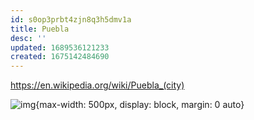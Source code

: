 ```yaml
---
id: s0op3prbt4zjn8q3h5dmv1a
title: Puebla
desc: ''
updated: 1689536121233
created: 1675142484690
---
```


https://en.wikipedia.org/wiki/Puebla_(city)

![img](/assets/images/Screen_Shot_2023-01-30_at_9.20.47_PM.png){max-width: 500px, display: block, margin: 0 auto}

